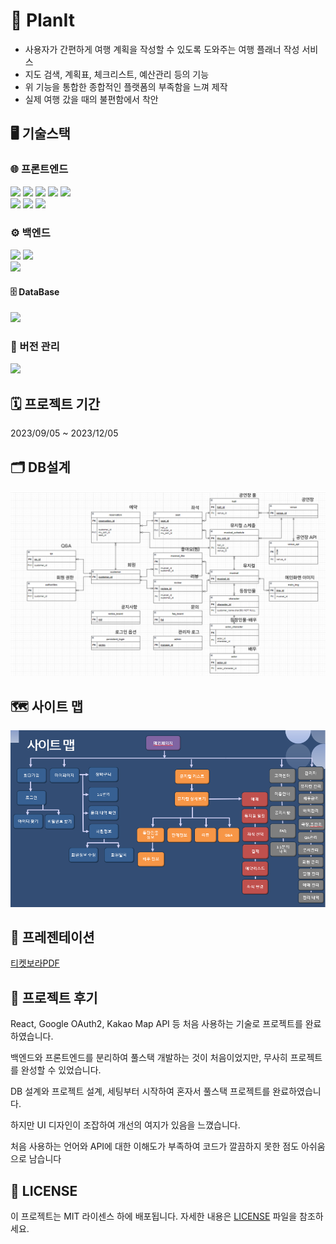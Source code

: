 # 📅 PlanIt
<div>
  
</div>
<ul>
  <li>사용자가 간편하게 여행 계획을 작성할 수 있도록 도와주는 여행 플래너 작성 서비스</li>
  <li>지도 검색, 계획표, 체크리스트, 예산관리 등의 기능</li>
  <li>위 기능을 통합한 종합적인 플랫폼의 부족함을 느껴 제작</li>
  <li>실제 여행 갔을 때의 불편함에서 착안</li>
</ul>

## 🖥️ 기술스택

### 🌐 프론트엔드

<div>
  <img src="https://img.shields.io/badge/react-%2361DAFB.svg?&style=for-the-badge&logo=react&logoColor=black" />
   <img src="https://img.shields.io/badge/typescript-%233178C6.svg?&style=for-the-badge&logo=typescript&logoColor=white" /> 
  <img src="https://img.shields.io/badge/html5-%23E34F26.svg?&style=for-the-badge&logo=html5&logoColor=white" />
  <img src="https://img.shields.io/badge/css3-%231572B6.svg?&style=for-the-badge&logo=css3&logoColor=white" />
  <img src="https://img.shields.io/badge/javascript-%23F7DF1E.svg?&style=for-the-badge&logo=javascript&logoColor=black" /> <br>
  <img src="https://img.shields.io/badge/material--ui-%230081CB.svg?&style=for-the-badge&logo=material-ui&logoColor=white" />
  <img src="https://img.shields.io/badge/Kakao_Map_API-%23FFCD00.svg?&style=for-the-badge&logo=kakao&logoColor=black" />
  <img src="https://img.shields.io/badge/Full_Calendar-%23EEEEEE.svg?&style=for-the-badge&logo=calendar&logoColor=black" />
</div>

### ⚙️ 백엔드

<div>
  <img src="https://img.shields.io/badge/Spring_Boot-%236DB33F.svg?&style=for-the-badge&logo=spring&logoColor=white" />
  <img src="https://img.shields.io/badge/SpringSecurity-%236DB33F.svg?&style=for-the-badge&logo=springsecurity&logoColor=white" /> <br>
  <img src="https://img.shields.io/badge/Google_OAuth2-%234285F4.svg?&style=for-the-badge&logo=google&logoColor=white" />
  
  #### 🗄️ DataBase
  <img src="https://img.shields.io/badge/mysql-%234479A1.svg?&style=for-the-badge&logo=mysql&logoColor=white" />

  
</div>

### 🔧 버전 관리

<img src="https://img.shields.io/badge/github-%23181717.svg?&style=for-the-badge&logo=github&logoColor=white" />

## 🗓️ 프로젝트 기간
2023/09/05 ~ 2023/12/05

## 🗂 DB설계
![ERD](https://github.com/rlaalstlr09/Musical/blob/main/portfolio/ER%EB%8B%A4%EC%9D%B4%EC%96%B4%EA%B7%B8%EB%9E%A8.png)
## 🗺 사이트 맵
![SITEMAP](https://github.com/rlaalstlr09/Musical/blob/main/portfolio/%EC%82%AC%EC%9D%B4%ED%8A%B8%EB%A7%B5.png)
## 🎤 프레젠테이션
[티켓보라PDF](https://github.com/rlaalstlr09/Musical/blob/main/portfolio/%ED%8B%B0%EC%BC%93%EB%B3%B4%EB%9D%BC.pdf)

## 💌 프로젝트 후기

React, Google OAuth2, Kakao Map API 등 처음 사용하는 기술로 프로젝트를 완료하였습니다.

백엔드와 프론트엔드를 분리하여 풀스택 개발하는 것이 처음이었지만, 무사히 프로젝트를 완성할 수 있었습니다. 

DB 설계와 프로젝트 설계, 세팅부터 시작하여 혼자서 풀스택 프로젝트를 완료하였습니다.

하지만 UI 디자인이 조잡하여 개선의 여지가 있음을 느꼈습니다. 

처음 사용하는 언어와 API에 대한 이해도가 부족하여 코드가 깔끔하지 못한 점도 아쉬움으로 남습니다


## 📃 LICENSE

이 프로젝트는 MIT 라이센스 하에 배포됩니다. 자세한 내용은 [LICENSE](LICENSE.txt) 파일을 참조하세요.
